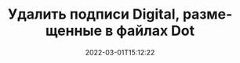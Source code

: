 ---
############################# Static ############################
layout: "auto-gen-signature"
date: 2022-03-01T15:12:22
draft: false
operation: Delete
signaturetype: Digital
fileformat: Dot
productName: Java
lang: ru
productCode: java
otherformats: pdf doc docx docm dot dotx odt ott xls xlsx xlsm xlsb ods ots xltx xltm pptx pptm
breadcrumb: Put Digital signature on Dot for Java

############################# Head ############################
head_title: "Удалите подписи Digital из Dot файлов с помощью Java"
head_description: "Удаление определенных подписей Digital из подписанных документов Dot можно легко выполнить с помощью короткого кода Java."

############################# Header ############################
title: "Удалить подписи Digital, размещенные в файлах Dot"
description: "Удалите различные подписи Digital из Dot документов. Для удаления подписей Digital требуется простой код Java."
bg_image: "https://cms.admin.containerize.com/templates/aspose/App_Themes/V3/images/bg/header1.png"
bg_overlay: false
button:
    enable: true

############################# SubMenu ############################
submenu:
    enable: true

    left:
        img_alt: "GroupDocs.Signature for Java"
        image: "https://cms.admin.containerize.com/templates/groupdocs/images/product-logos/90x90-noborder/groupdocs-signature-java.png"
        product: "GroupDocs.Signature"
        platform: "Java"



############################# About ############################
about:
    enable: true
    title: "Получить информацию о возможностях API GroupDocs.Signature for Java"
    content: |
        [GroupDocs.Signature for Java](https://products.groupdocs.com/signature/java/) API предоставляет множество способов обработки ваших документов с помощью электронных подписей. Доступны цифровые подписи, такие как тексты, изображения, цифровые сертификаты, штрих-коды, QR-коды, штампы или метаданные. У клиентов есть возможность добавлять, удалять, обновлять, проверять или искать цифровые подписи в PDF-файлах, документах MS Word, книгах MS Excel, презентациях MS PowerPoint, файлах Adobe Photoshop и различных форматах изображений. Предусмотрено огромное количество полезных функций и настроек.
    

############################# Steps ############################
steps:
    enable: true
    title_left: "Как удалить подписи Digital из документа Dot"
    content_left: |
        [GroupDocs.Signature for Java](https://products.groupdocs.com/signature/java/) предоставляет полезную функцию для очистки документов Dot от подписей Digital с помощью нескольких строк кода.
        
        * Во-первых, создайте путь передачи объекта Signature к вашему документу в качестве параметра конструктора.
        * Затем создайте соответствующий объект подписи и настройте его уникальный идентификатор.
        * После этого вызовите метод Delete, передав объект подписи, который необходимо удалить.
        * Наконец, обработайте результаты операции.

    title_right: "Системные Требования"
    content_right: |
        GroupDocs.Signature for Java поддерживаются на всех основных платформах и операционных системах. Перед выполнением приведенного ниже кода убедитесь, что в вашей системе установлены следующие предварительные компоненты.

        * Операционные системы: Microsoft Windows, Linux, MacOS
        * Среды разработки: NetBeans, Intellij IDEA, Eclipse, etc.
        * Java runtime: J2SE 6.0 and above
        * Загрузите последнюю версию GroupDocs.Signature for Java из [Maven](https://repository.groupdocs.com/webapp/#/artifacts/browse/tree/General/repo/com/groupdocs/groupdocs-signature)
         
    code: |
        ```java    
                
        // Set up input Dot file
        String filePath = "input.dot";
        // Set up output file
        String outputFilePath = "output.dot";

        // Instantiate Signature for input file
        Signature signature = new Signature(filePath);

        // Id of signature which is supposed to be deleted
        // such Id may be obtained as result of search operation
        String id = "a01e1940-997a-444b-89af-9309a2d559a5";

        // provide signature item to delete
        DigitalSignature signatureToDelete = new DigitalSignature(id);

        // delete signature
        Boolean deleteResult = signature.delete(outputFilePath, signatureToDelete);

        // process deletion result
        if (deleteResult)
        {
                System.out.println("Signature was deleted successfully!");
        }
        ```

############################# Demos ############################
demos:
    enable: true
    title: "Подписание с помощью подписей Digital Live Demo"
    content: |
       Добавьте различные электронные подписи в файл Dot прямо сейчас, посетив веб-сайт [GroupDocs.Signature App](https://products.groupdocs.app/signature/family).          

############################# More Formats ############################
more_formats:
    enable: true
    title: "Удалите свои подписи Digital с помощью Java"
    content: |
        "Удаление электронных подписей, которые были добавлены к различным форматам документов. Удаляйте подписи быстро без дополнительного кода."
    format: 
       
       
back_to_top:
    enable: true
---